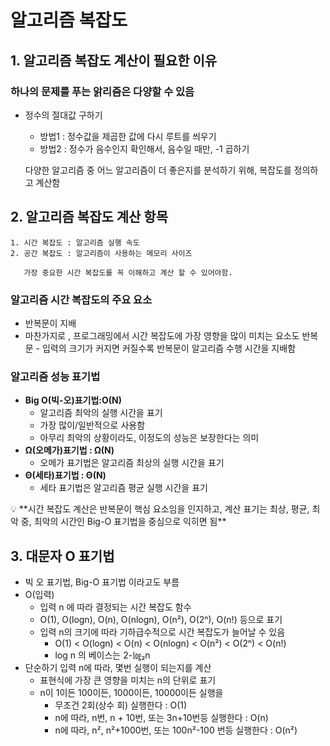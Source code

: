 # 알고리즘 복잡도

## 1. 알고리즘 복잡도 계산이 필요한 이유

### 하나의 문제를 푸는 앍리즘은 다양할 수 있음

- 정수의 절대값 구하기
    - 방법1 : 정수값을 제곱한 값에 다시 루트를 씌우기
    - 방법2 : 정수가 음수인지 확인해서, 음수일 때만, -1 곱하기
    
    다양한 알고리즘 중 어느 알고리즘이 더 좋은지를 분석하기 위해, 복잡도를 정의하고 계산함
    

## 2. 알고리즘 복잡도 계산 항목

```
1. 시간 복잡도 : 알고리즘 실행 속도
2. 공간 복잡도 : 알고리즘이 사용하는 메모리 사이즈

   가장 중요한 시간 복잡도를 꼭 이해하고 계산 할 수 있어야함.
```

### 알고리즘 시간 복잡도의 주요 요소

- 반복문이 지배
- 마찬가지로 , 프로그래밍에서 시간 복잡도에 가장 영향을 많이 미치는 요소도 반복문
       - 입력의 크기가 커지면 커질수록 반복문이 알고리즘 수행 시간을 지배함

### 알고리즘 성능 표기법

- **Big O(빅-오)표기법:O(N)**
    - 알고리즘 최악의 실행 시간을 표기
    - 가장 많이/일반적으로 사용함
    - 아무리 최악의 상황이라도, 이정도의 성능은 보장한다는 의미
- **Ω(오메가)표기법 : Ω(N)**
    - 오메가 표기법은 알고리즘 최상의 실행 시간을 표기
- **Θ(세타)표기법 : Θ(N)**
    - 세타 표기법은 알고리즘 평균 실행 시간을 표기
    

<aside>
💡  **시간 복잡도 계산은 반복문이 핵심 요소임을 인지하고, 계산 표기는 최상, 평균, 최악 중, 최악의 시간인 Big-O 표기법을 중심으로 익히면 됨**

</aside>

## 3. 대문자 O 표기법

- 빅 오 표기법, Big-O 표기법 이라고도 부름
- O(입력)
    - 입력 n 에 따라 결정되는 시간 복잡도 함수
    - O(1), O(logn), O(n), O(nlogn), O(n²), O(2ⁿ), O(n!) 등으로 표기
    - 입력 n의 크기에 따라 기하급수적으로 시간 복잡도가 늘어날 수 있음
        - O(1) < O(logn) < O(n) < O(nlogn) < O(n²) < O(2ⁿ) < O(n!)
        - log n 의 베이스는 2-㏒₂n
- 단순하기 입력 n에 따라, 몇번 실행이 되는지를 계산
    - 표현식에 가장 큰 영향을 미치는 n의 단위로 표기
    - n이 1이든 100이든, 1000이든, 10000이든 실행을
        - 무조건 2회(상수 회) 실행한다 : O(1)
        - n에 따라, n번, n + 10번, 또는 3n+10번등 실행한다 : O(n)
        - n에 따라, n², n²+1000번, 또는 100n²-100 번등 실행한다 : O(n²)